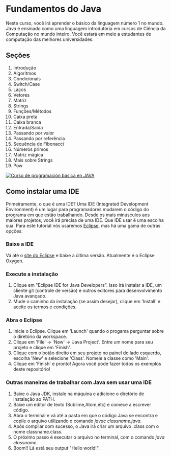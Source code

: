 # Fundamentos do Java
Neste curso, você irá aprender o básico da linguagem número 1 no mundo. *Java* é ensinado como uma linguagem introdutória em cursos de Ciência da Computação no mundo inteiro. Você estará em meio a estudantes de computação das melhores universidades.

## Seções
1. Introdução
2. Algorítmos
3. Condicionais
4. Switch/Case
5. Laços
6. Vetores
7. Matriz
8. Strings
10. Funções/Métodos
11. Caixa preta
12. Caixa branca
13. Entrada/Saída
14. Passando por valor
15. Passando por referência
16. Sequência de Fibonacci
17. Números primos
18. Matriz mágica
19. Mais sobre Strings
20. Pow

[![Curso de programación básica en JAVA](https://img.youtube.com/vi/Ztr7_sNmSQI/0.jpg)](https://www.youtube.com/watch?v=Ztr7_sNmSQI&list=PLQ1ShaTNqthL1w5LSw5l7CbjCu5xiKQsA)

## Como instalar uma IDE
Primeiramente, o que é uma IDE? Uma IDE (Integrated Development Environment) é um lugar para programadores mudarem o código do programa em que estão trabalhando. Desde os mais minúsculos aos maiores projetos, você irá precisa de uma IDE. Que IDE usar é uma escolha sua. Para este tutorial nós usaremos [Eclipse](https://www.eclipse.org), mas há uma gama de outras opções.

### Baixe a IDE
Vá até o [site do Eclipse](https://www.eclipse.org/downloads/) e baixe a última versão. Atualmente é o Eclipse Oxygen.

### Execute a instalação
1. Clique em "Eclipse IDE for Java Developers". Isso irá instalar a IDE, um cliente git (controle de versão) e outros editores para desenvolvimento Java avançado.
2. Mude o caminho da instalação (se assim desejar), clique em 'Install' e aceite os termos e condições.

### Abra o Eclipse
1. Inicie o Eclipse. Clique em 'Launch' quando o progama perguntar sobre o diretório da workspace.
2. Clique em 'File' -> 'New' -> 'Java Project'. Entre um nome para seu projeto e clique em 'Finish'.
3. Clique com o botão direito em seu projeto no painel do lado esquerdo, escolha 'New' e selecione 'Class'. Nomeie a classe como 'Main'.
4. Clique em 'Finish' e pronto! Agora você pode fazer todos os exemplos deste repositório!

### Outras maneiras de trabalhar com Java sem usar uma IDE
1. Baixe o Java JDK, instale na máquina e adicione o diretório de instalação ao PATH.
2. Baixe um editor de texto (Sublime,Atom,etc) e comece a escrever código.
3. Abra o terminal e vá até a pasta em que o código Java se encontra e copile o arquivo utilizando o comando *javac classname.java*.
4. Após compilar com sucesso, o Java irá criar um arquivo .class com o nome classname.class.
5. O próximo passo é executar o arquivo no terminal, com o comando *java classname*.
6. Boom!! Lá está seu output "Hello world!".
